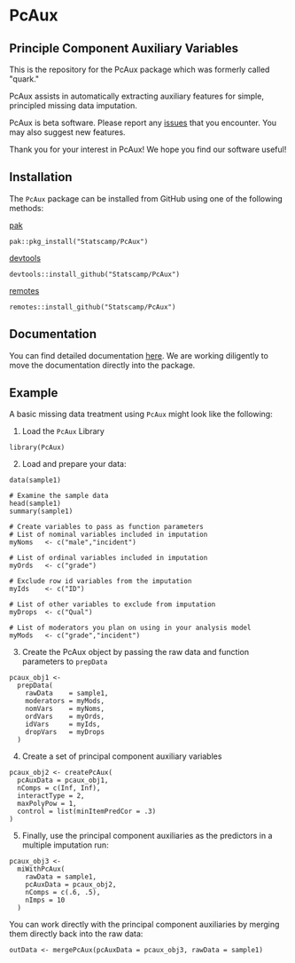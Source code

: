 # PcAux

## Principle Component Auxiliary Variables

This is the repository for the PcAux package which was formerly called "quark."

PcAux assists in automatically extracting auxiliary features for simple,
principled missing data imputation.

PcAux is beta software. Please report any [issues](https://github.com/Statscamp/PcAux/issues) that you encounter. 
You may also suggest new features.

Thank you for your interest in PcAux! We hope you find our software
useful!

## Installation

The `PcAux` package can be installed from GitHub using one of the following
methods:

[pak](https://pak.r-lib.org/index.html)
```
pak::pkg_install("Statscamp/PcAux")
```

[devtools](https://devtools.r-lib.org/index.html)
```
devtools::install_github("Statscamp/PcAux")
```

[remotes](https://remotes.r-lib.org/)
```
remotes::install_github("Statscamp/PcAux")
```

## Documentation
You can find detailed documentation [here](inst/docs). We are working diligently to 
move the documentation directly into the package.

## Example
A basic missing data treatment using `PcAux` might look like the following:

1. Load the `PcAux` Library
```
library(PcAux)
```

2. Load and prepare your data:
```
data(sample1)

# Examine the sample data
head(sample1)
summary(sample1)

# Create variables to pass as function parameters
# List of nominal variables included in imputation
myNoms   <- c("male","incident")

# List of ordinal variables included in imputation
myOrds   <- c("grade")

# Exclude row id variables from the imputation
myIds    <- c("ID")

# List of other variables to exclude from imputation
myDrops  <- c("Qual")

# List of moderators you plan on using in your analysis model
myMods   <- c("grade","incident")
```

3. Create the PcAux object by passing the raw data and function parameters to
`prepData`
```
pcaux_obj1 <-
  prepData(
    rawData    = sample1,
    moderators = myMods,
    nomVars    = myNoms,
    ordVars    = myOrds,
    idVars     = myIds,
    dropVars   = myDrops
  )
```

4. Create a set of principal component auxiliary variables
```
pcaux_obj2 <- createPcAux(
  pcAuxData = pcaux_obj1,
  nComps = c(Inf, Inf),
  interactType = 2,
  maxPolyPow = 1,
  control = list(minItemPredCor = .3)
)
```

5. Finally, use the principal component auxiliaries as the predictors in a
   multiple imputation run:
```
pcaux_obj3 <-
  miWithPcAux(
    rawData = sample1,
    pcAuxData = pcaux_obj2,
    nComps = c(.6, .5),
    nImps = 10
  )
```

You can work directly with the principal component auxiliaries by merging them directly back into the raw data:
```
outData <- mergePcAux(pcAuxData = pcaux_obj3, rawData = sample1)
```
